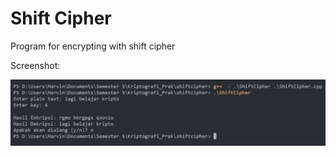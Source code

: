 # Shift Cipher

Program for encrypting with shift cipher

Screenshot:

![screenshot](screenshot.png)
